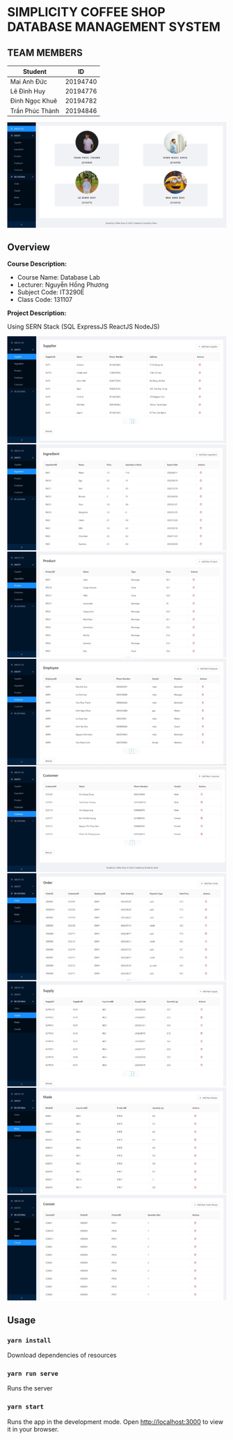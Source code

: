 # SIMPLICITY COFFEE SHOP DATABASE MANAGEMENT SYSTEM

## TEAM MEMBERS

| Student            | ID       |
| ------------------ | -------- |
| Mai Anh Đức        | 20194740 |
| Lê Đình Huy        | 20194776 |
| Đinh Ngọc Khuê     | 20194782 |
| Trần Phúc Thành    | 20194846 |

![alt text](public\team_member.jpg)

## Overview

**Course Description:**

- Course Name: Database Lab
- Lecturer: Nguyễn Hồng Phương
- Subject Code: IT3290E
- Class Code: 131107

**Project Description:**

Using SERN Stack (SQL ExpressJS ReactJS NodeJS) 

![alt text](public\supplier.jpg)
![alt text](public\ingredient.jpg)
![alt text](public\product.jpg)
![alt text](public\employee.jpg)
![alt text](public\customer.jpg)
![alt text](public\order.jpg)
![alt text](public\supply.jpg)
![alt text](public\made.jpg)
![alt text](public\consist.jpg)
## Usage
### `yarn install`

Download dependencies of resources
### `yarn run serve`

Runs the server

### `yarn start`

Runs the app in the development mode.
Open [http://localhost:3000](http://localhost:3000) to view it in your browser.



